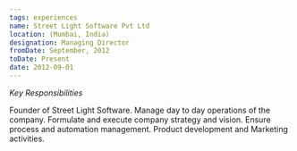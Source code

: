 ```yaml
---
tags: experiences
name: Street Light Software Pvt Ltd
location: (Mumbai, India)
designation: Managing Director
fromDate: September, 2012
toDate: Present
date: 2012-09-01
---
```


*Key Responsibilities*

Founder of Street Light Software.
Manage day to day operations of the company. 
Formulate and execute company strategy and vision.
Ensure process and automation management. 
Product development and Marketing activities.